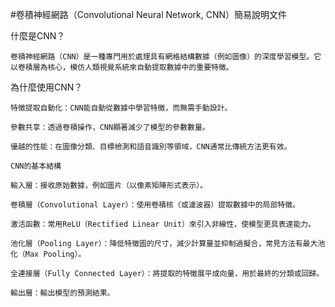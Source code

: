 #卷積神經網路（Convolutional Neural Network, CNN）簡易說明文件

什麼是CNN？

    卷積神經網路（CNN）是一種專門用於處理具有網格結構數據（例如圖像）的深度學習模型。它以卷積層為核心，模仿人類視覺系統來自動提取數據中的重要特徵。

為什麼使用CNN？

    特徵提取自動化：CNN能自動從數據中學習特徵，而無需手動設計。

    參數共享：透過卷積操作，CNN顯著減少了模型的參數數量。

    優越的性能：在圖像分類、目標檢測和語音識別等領域，CNN通常比傳統方法更有效。

    CNN的基本結構

    輸入層：接收原始數據，例如圖片（以像素矩陣形式表示）。

    卷積層（Convolutional Layer）：使用卷積核（或濾波器）提取數據中的局部特徵。

    激活函數：常用ReLU（Rectified Linear Unit）來引入非線性，使模型更具表達能力。

    池化層（Pooling Layer）：降低特徵圖的尺寸，減少計算量並抑制過擬合，常見方法有最大池化（Max Pooling）。

    全連接層（Fully Connected Layer）：將提取的特徵展平成向量，用於最終的分類或回歸。

    輸出層：輸出模型的預測結果。